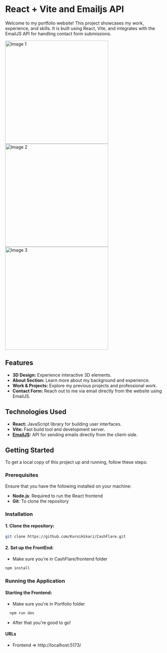 # React + Vite and Emailjs API

Welcome to my portfolio website! This project showcases my work, experience, and skills. It is built using React, Vite, and integrates with the EmailJS API for handling contact form submissions.

<img src="https://github.com/user-attachments/assets/15f062ed-ed0d-4c58-96cd-e0c047e8e7e6" width="330" height=auto alt="Image 1">
<img src="https://github.com/user-attachments/assets/31c3b9bb-30d3-4506-b8b7-d9ae8b2a8a12" width="330" height=auto alt="Image 2">
<img src="https://github.com/user-attachments/assets/92c39922-832a-4388-91b2-85b5908c3501" width="330" height=auto alt="Image 3">

## Features

* **3D Design:** Experience interactive 3D elements.
* **About Section:** Learn more about my background and experience.
* **Work & Projects:** Explore my previous projects and professional work.
* **Contact Form:** Reach out to me via email directly from the website using EmailJS.

## Technologies Used

* **React:** JavaScript library for building user interfaces.
* **Vite:** Fast build tool and development server.
* **[EmailJS](https://www.emailjs.com/):** API for sending emails directly from the client-side.

## Getting Started

To get a local copy of this project up and running, follow these steps:

### Prerequisites

Ensure that you have the following installed on your machine:
- **Node.js**: Required to run the React frontend
- **Git**: To clone the repository

### Installation

#### 1. Clone the repository:
```bash
git clone https://github.com/KuroiHikari/CashFlare.git
```

#### 2. Set up the FrontEnd:
- Make sure you're in CashFlare/frontend folder
```bash
npm install
```

### Running the Application

#### Starting the Frontend:
- Make sure you're in Portfolio folder
```bash
  npm run dev
```
- After that you're good to go!

#### URLs
- Frontend => http://localhost:5173/







